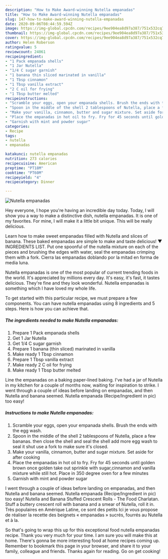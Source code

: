 ```yaml
---
description: "How to Make Award-winning Nutella empanadas"
title: "How to Make Award-winning Nutella empanadas"
slug: 147-how-to-make-award-winning-nutella-empanadas
date: 2020-09-06T08:44:59.594Z
image: https://img-global.cpcdn.com/recipes/9ee904ea8d97a387/751x532cq70/nutella-empanadas-recipe-main-photo.jpg
thumbnail: https://img-global.cpcdn.com/recipes/9ee904ea8d97a387/751x532cq70/nutella-empanadas-recipe-main-photo.jpg
cover: https://img-global.cpcdn.com/recipes/9ee904ea8d97a387/751x532cq70/nutella-empanadas-recipe-main-photo.jpg
author: Helen Roberson
ratingvalue: 5
reviewcount: 24061
recipeingredient:
- "1 Pack empanada shells"
- "1 Jar Nutella"
- "1/4 C sugar garnish"
- "1 banana thin sliced marinated in vanilla"
- "1 Tbsp cinnamon"
- "1 Tbsp vanilla extract"
- "2 C oil for frying"
- "1 Tbsp butter melted"
recipeinstructions:
- "Scramble your eggs, open your empanada shells. Brush the ends with the egg wash."
- "Spoon in the middle of the shell 2 tablespoons of Nutella, place a few bananas. then close the shell and seal the shell add more egg wash to seal it shut use a fork to make sure it&#39;s closed."
- "Make your vanilla, cinnamon, butter and sugar mixture. Set aside for after cooking"
- "Place the empanadas in hot oil to fry. Fry for 45 seconds until golden brown once golden take out sprinkle with sugar,cinnamon and vanilla mixture while still hot. Place in 350 degree oven for a few minutes"
- "Garnish with mint and powder sugar"
categories:
- Recipe
tags:
- nutella
- empanadas

katakunci: nutella empanadas 
nutrition: 273 calories
recipecuisine: American
preptime: "PT18M"
cooktime: "PT60M"
recipeyield: "4"
recipecategory: Dinner

---
```



![Nutella empanadas](https://img-global.cpcdn.com/recipes/9ee904ea8d97a387/751x532cq70/nutella-empanadas-recipe-main-photo.jpg)

Hey everyone, I hope you're having an incredible day today. Today, I will show you a way to make a distinctive dish, nutella empanadas. It is one of my favorites. For mine, I will make it a little bit unique. This will be really delicious.

Learn how to make sweet empanadas filled with Nutella and slices of banana. These baked empanadas are simple to make and taste delicious! ▼ INGREDIENTS LIST. Put one spoonful of the nutella mixture on each of the pieces and brushing the edges with water, seal the empanadas crimping them with a fork. Cierra las empanadas doblando por la mitad en forma de media luna.

Nutella empanadas is one of the most popular of current trending foods in the world. It's appreciated by millions every day. It's easy, it's fast, it tastes delicious. They're fine and they look wonderful. Nutella empanadas is something which I have loved my whole life.


To get started with this particular recipe, we must prepare a few components. You can have nutella empanadas using 8 ingredients and 5 steps. Here is how you can achieve that.

<!--inarticleads1-->

##### The ingredients needed to make Nutella empanadas:

1. Prepare 1 Pack empanada shells
1. Get 1 Jar Nutella
1. Get 1/4 C sugar garnish
1. Prepare 1 banana (thin sliced) marinated in vanilla
1. Make ready 1 Tbsp cinnamon
1. Prepare 1 Tbsp vanilla extract
1. Make ready 2 C oil for frying
1. Make ready 1 Tbsp butter melted


Line the empanadas on a baking paper-lined baking. I&#39;ve had a jar of Nutella in my kitchen for a couple of months now, waiting for inspiration to strike. I went through a couple of ideas before landing on empanadas, and then Nutella and banana seemed. Nutella empanada (Recipe/Ingredient in pic) too easy! 

<!--inarticleads2-->

##### Instructions to make Nutella empanadas:

1. Scramble your eggs, open your empanada shells. Brush the ends with the egg wash.
1. Spoon in the middle of the shell 2 tablespoons of Nutella, place a few bananas. then close the shell and seal the shell add more egg wash to seal it shut use a fork to make sure it&#39;s closed.
1. Make your vanilla, cinnamon, butter and sugar mixture. Set aside for after cooking
1. Place the empanadas in hot oil to fry. Fry for 45 seconds until golden brown once golden take out sprinkle with sugar,cinnamon and vanilla mixture while still hot. Place in 350 degree oven for a few minutes
1. Garnish with mint and powder sugar


I went through a couple of ideas before landing on empanadas, and then Nutella and banana seemed. Nutella empanada (Recipe/Ingredient in pic) too easy! Nutella and Banana Stuffed Crescent Rolls - The Food Charlatan. Stuff a buttery crescent roll with banana and a smear of Nutella, roll it in. Très populaires en Amérique Latine, ce sont des petits Ici je vous propose de réaliser la recette des beignets « empanadas » sucrés, fourrés au Nutella et à la. 

So that's going to wrap this up for this exceptional food nutella empanadas recipe. Thank you very much for your time. I am sure you will make this at home. There's gonna be more interesting food at home recipes coming up. Remember to bookmark this page in your browser, and share it to your family, colleague and friends. Thanks again for reading. Go on get cooking!
